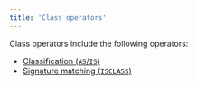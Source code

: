 ```yaml
---
title: 'Class operators'
---
```


Class operators include the following operators:

-   [Classification (`AS`/`IS`)](Classification_IS_AS.md)
-   [Signature matching (`ISCLASS`)](Property_signature_ISCLASS.md)

  
